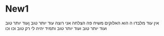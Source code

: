 # New1
אין עוד מלבדו
ה הוא האלוקים
משיח פה
הצלחה אני רוצה
עוד יותר טוב
ןעוד יותר טוב
ועוד יותר טוב
ועוד יותר טוב
ותמיד יהיה לי רק טוב
וכו
וכו
